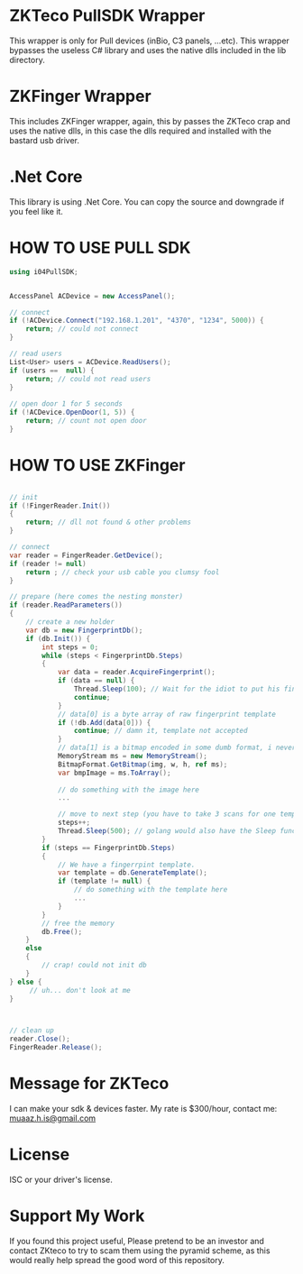 # ZKTeco PullSDK Wrapper
This wrapper is only for Pull devices (inBio, C3 panels, ...etc). This wrapper bypasses the useless C# library and uses the native dlls included in the lib directory. 

# ZKFinger Wrapper
This includes ZKFinger wrapper, again, this by passes the ZKTeco crap and uses the native dlls, in this case the dlls required and installed with the bastard usb driver.

# .Net Core
This library is using .Net Core. You can copy the source and downgrade if you feel like it.

# HOW TO USE PULL SDK
```C#
using i04PullSDK;


AccessPanel ACDevice = new AccessPanel();

// connect
if (!ACDevice.Connect("192.168.1.201", "4370", "1234", 5000)) {
    return; // could not connect
}

// read users
List<User> users = ACDevice.ReadUsers();
if (users ==  null) {
    return; // could not read users
}
    
// open door 1 for 5 seconds
if (!ACDevice.OpenDoor(1, 5)) {
    return; // count not open door
}
```

# HOW TO USE ZKFinger
```C#

// init
if (!FingerReader.Init())
{
    return; // dll not found & other problems
}

// connect
var reader = FingerReader.GetDevice();
if (reader != null)
    return ; // check your usb cable you clumsy fool
}

// prepare (here comes the nesting monster)
if (reader.ReadParameters())
{
    // create a new holder
    var db = new FingerprintDb();
    if (db.Init()) {
        int steps = 0;
        while (steps < FingerprintDb.Steps)
        {
            var data = reader.AcquireFingerprint();
            if (data == null) {
                Thread.Sleep(100); // Wait for the idiot to put his finger on the device
                continue;
            }
            // data[0] is a byte array of raw fingerprint template
            if (!db.Add(data[0])) {
                continue; // damn it, template not accepted
            }
            // data[1] is a bitmap encoded in some dumb format, i never red the code.
            MemoryStream ms = new MemoryStream();
            BitmapFormat.GetBitmap(img, w, h, ref ms);
            var bmpImage = ms.ToArray();
            
            // do something with the image here
            ...

            // move to next step (you have to take 3 scans for one template)
            steps++;
            Thread.Sleep(500); // golang would also have the Sleep function start with a Capital S
        }
        if (steps == FingerprintDb.Steps)
        {
            // We have a fingerrpint template.
            var template = db.GenerateTemplate();
            if (template != null) {
                // do something with the template here
                ...
            }
        }
        // free the memory
        db.Free();
    }
    else
    {
        // crap! could not init db
    }
} else {
     // uh... don't look at me
}



// clean up
reader.Close();
FingerReader.Release();


```

# Message for ZKTeco
I can make your sdk & devices faster. My rate is $300/hour, contact me: muaaz.h.is@gmail.com

# License
ISC or your driver's license.

# Support My Work
If you found this project useful, Please pretend to be an investor and contact ZKteco to try to scam them using the pyramid scheme, as this would really help spread the good word of this repository.
